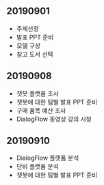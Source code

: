 ## 20190901
- 주제선정
- 발표 PPT 준비
- 모델 구상
- 참고 도서 선택

## 20190908
- 챗봇 플랫폼 조사
- 챗봇에 대한 팀별 발표 PPT 준비
- 구매 품목 예산 조사
- DialogFlow 동영상 강의 시청

## 20190910
- DialogFlow 플랫폼 분석
- 단비 플랫폼 분석
- 챗봇에 대한 팀별 발표 PPT 준비

